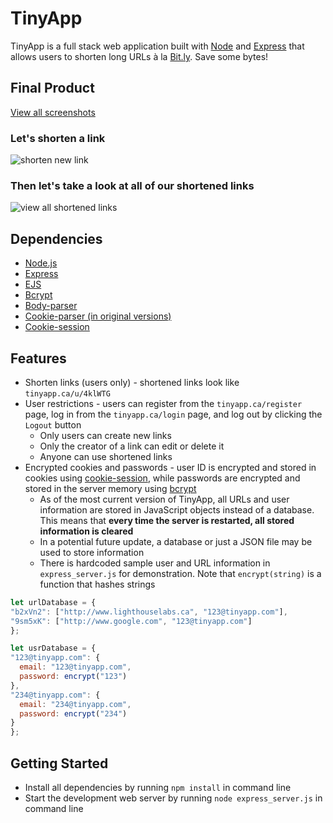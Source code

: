 # TinyApp

TinyApp is a full stack web application built with [Node](https://nodejs.org) and [Express](https://expressjs.com) that allows users to shorten long URLs à la [Bit.ly](https://bit.ly). Save some bytes!

## Final Product
[View all screenshots](https://github.com/kaichesterni/tiny-app/tree/master/screenshots)

### Let's shorten a link
![shorten new link](https://github.com/kaichesterni/tiny-app/raw/master/screenshots/newlink.png)

### Then let's take a look at all of our shortened links
![view all shortened links](https://github.com/kaichesterni/tiny-app/raw/master/screenshots/tinylinks.png)

## Dependencies

* [Node.js](https://nodejs.org)
* [Express](https://expressjs.com)
* [EJS](http://ejs.co/)
* [Bcrypt](https://www.npmjs.com/package/bcrypt)
* [Body-parser](https://www.npmjs.com/package/body-parser-json)
* [Cookie-parser (in original versions)](https://www.npmjs.com/package/cookie-parser)
* [Cookie-session](https://www.npmjs.com/package/cookie-session)

## Features

* Shorten links (users only) - shortened links look like `tinyapp.ca/u/4klWTG`
* User restrictions - users can register from the `tinyapp.ca/register` page, log in from the `tinyapp.ca/login` page, and log out by clicking the `Logout` button
  * Only users can create new links
  * Only the creator of a link can edit or delete it
  * Anyone can use shortened links
* Encrypted cookies and passwords - user ID is encrypted and stored in cookies using [cookie-session](https://www.npmjs.com/package/cookie-session), while passwords are encrypted and stored in the server memory using [bcrypt](https://www.npmjs.com/package/bcrypt)
  * As of the most current version of TinyApp, all URLs and user information are stored in JavaScript objects instead of a database. This means that **every time the server is restarted, all stored information is cleared**
  * In a potential future update, a database or just a JSON file may be used to store information
  * There is hardcoded sample user and URL information in `express_server.js` for demonstration. Note that `encrypt(string)` is a function that hashes strings

```js
let urlDatabase = {
"b2xVn2": ["http://www.lighthouselabs.ca", "123@tinyapp.com"],
"9sm5xK": ["http://www.google.com", "123@tinyapp.com"]
};
```
```js
let usrDatabase = {
"123@tinyapp.com": {
  email: "123@tinyapp.com",
  password: encrypt("123")
},
"234@tinyapp.com": {
  email: "234@tinyapp.com",
  password: encrypt("234")
}
};
```

## Getting Started

* Install all dependencies by running `npm install` in command line
* Start the development web server by running `node express_server.js` in command line
